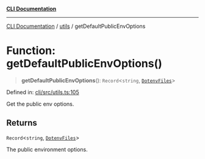 [**CLI Documentation**](../../README.md)

***

[CLI Documentation](../../README.md) / [utils](../README.md) / getDefaultPublicEnvOptions

# Function: getDefaultPublicEnvOptions()

> **getDefaultPublicEnvOptions**(): `Record`\<`string`, [`DotenvFiles`](../../options/DotenvConfig/interfaces/DotenvFiles.md)\>

Defined in: [cli/src/utils.ts:105](https://github.com/stonemjs/cli/blob/ae332002b2560de84ae3a35accc1d91282bd1543/src/utils.ts#L105)

Get the public env options.

## Returns

`Record`\<`string`, [`DotenvFiles`](../../options/DotenvConfig/interfaces/DotenvFiles.md)\>

The public environment options.
